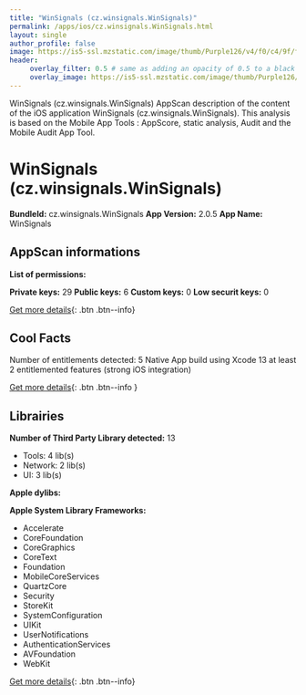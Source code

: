```yaml
---
title: "WinSignals (cz.winsignals.WinSignals)"
permalink: /apps/ios/cz.winsignals.WinSignals.html
layout: single
author_profile: false
image: https://is5-ssl.mzstatic.com/image/thumb/Purple126/v4/f0/c4/9f/f0c49fd4-b4e7-a9e8-cca5-3b58dbbde895/AppIcon-1x_U007emarketing-0-7-0-85-220.png/512x512bb.jpg
header: 
     overlay_filter: 0.5 # same as adding an opacity of 0.5 to a black background
     overlay_image: https://is5-ssl.mzstatic.com/image/thumb/Purple126/v4/f0/c4/9f/f0c49fd4-b4e7-a9e8-cca5-3b58dbbde895/AppIcon-1x_U007emarketing-0-7-0-85-220.png/512x512bb.jpg
---
```

WinSignals (cz.winsignals.WinSignals) AppScan description of the content of the iOS application WinSignals (cz.winsignals.WinSignals). This analysis is based on the Mobile App Tools : AppScore, static analysis, Audit and the Mobile Audit App Tool.

# WinSignals (cz.winsignals.WinSignals)

**BundleId:** cz.winsignals.WinSignals
**App Version:** 2.0.5
**App Name:** WinSignals


## AppScan informations 

**List of permissions:** 
  
  
**Private keys:** 29
**Public keys:** 6
**Custom keys:** 0
**Low securit keys:** 0
  
[Get more details](/pricing.html){: .btn .btn--info}

## Cool Facts

Number of entitlements detected: 5
Native App
build using Xcode 13
at least 2 entitlemented features (strong iOS integration)
  
[Get more details](/pricing.html){: .btn .btn--info }

## Librairies 
**Number of Third Party Library detected:** 13
- Tools: 4 lib(s)
- Network: 2 lib(s)
- UI: 3 lib(s)


**Apple dylibs:**


**Apple System Library Frameworks:**
- Accelerate
- CoreFoundation
- CoreGraphics
- CoreText
- Foundation
- MobileCoreServices
- QuartzCore
- Security
- StoreKit
- SystemConfiguration
- UIKit
- UserNotifications
- AuthenticationServices
- AVFoundation
- WebKit


  
[Get more details](/pricing.html){: .btn .btn--info}

